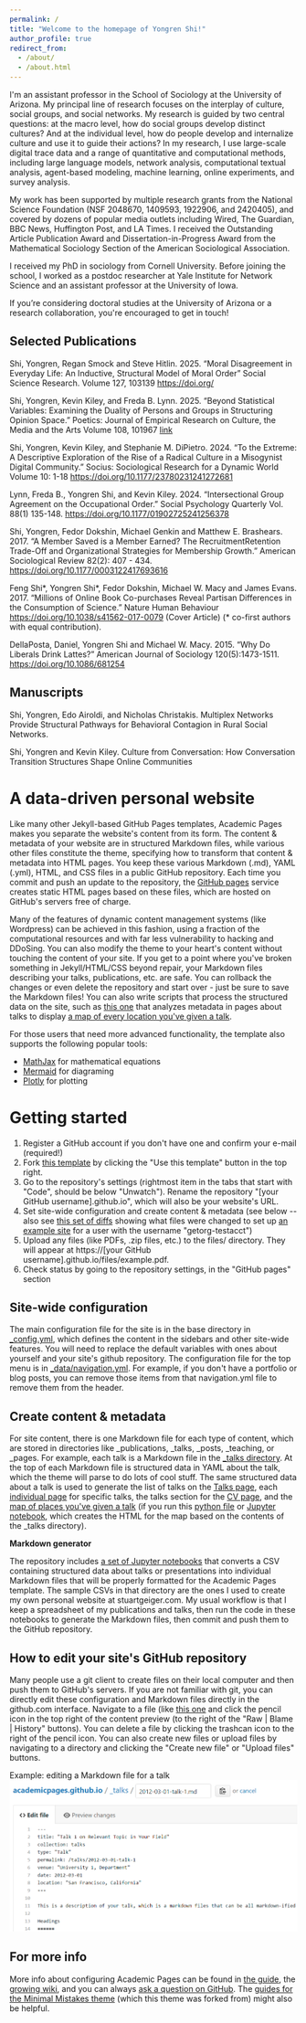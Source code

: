 ```yaml
---
permalink: /
title: "Welcome to the homepage of Yongren Shi!"
author_profile: true
redirect_from: 
  - /about/
  - /about.html
---
```



I'm an assistant professor in the School of Sociology at the University of Arizona. My principal line of research focuses on the interplay of culture, social groups, and social networks. My research is guided by two central questions: at the macro level, how do social groups develop distinct cultures? And at the individual level, how do people develop and internalize culture and use it to guide their actions? In my research, I use large-scale digital trace data and a range of quantitative and computational methods, including large language models, network analysis, computational textual analysis, agent-based modeling, machine learning, online experiments, and survey analysis.

My work has been supported by multiple research grants from the National Science Foundation (NSF 2048670, 1409593, 1922906, and 2420405), and covered by dozens of popular media outlets including Wired, The Guardian, BBC News, Huffington Post, and LA Times. I received the Outstanding Article Publication Award and Dissertation-in-Progress Award from the Mathematical Sociology Section of the American Sociological Association.

I received my PhD in sociology from Cornell University. Before joining the school, I worked as a postdoc researcher at Yale Institute for Network Science and an assistant professor at the University of Iowa.

If you’re considering doctoral studies at the University of Arizona or a research collaboration, you're encouraged to get in touch!

Selected Publications
------
Shi, Yongren, Regan Smock and Steve Hitlin. 2025. “Moral Disagreement in Everyday Life: An Inductive, Structural Model of Moral Order” Social Science Research. Volume 127, 103139 https://doi.org/

Shi, Yongren, Kevin Kiley, and Freda B. Lynn. 2025. “Beyond Statistical Variables: Examining the Duality of Persons and Groups in Structuring Opinion Space.” Poetics: Journal of Empirical Research on Culture, the Media and the Arts Volume 108, 101967 [link](https://doi.org/10.1177/23780231241272681)

Shi, Yongren, Kevin Kiley, and Stephanie M. DiPietro. 2024. “To the Extreme: A Descriptive Exploration of the Rise of a Radical Culture in a Misogynist Digital Community.” Socius: Sociological Research for a Dynamic World Volume 10: 1-18 https://doi.org/10.1177/23780231241272681

Lynn, Freda B., Yongren Shi, and Kevin Kiley. 2024. “Intersectional Group Agreement on the Occupational Order.” Social Psychology Quarterly Vol. 88(1) 135-148. https://doi.org/10.1177/01902725241256378

Shi, Yongren, Fedor Dokshin, Michael Genkin and Matthew E. Brashears. 2017. “A Member Saved is a Member Earned? The RecruitmentRetention Trade-Off and Organizational Strategies for Membership Growth.”
American Sociological Review 82(2): 407 - 434. https://doi.org/10.1177/0003122417693616

Feng Shi*, Yongren Shi*, Fedor Dokshin, Michael W. Macy and James Evans. 2017. “Millions of Online Book Co-purchases Reveal Partisan
Differences in the Consumption of Science.” Nature Human Behaviour https://doi.org/10.1038/s41562-017-0079 (Cover Article) (* co-first authors with equal contribution).

DellaPosta, Daniel, Yongren Shi and Michael W. Macy. 2015. “Why Do Liberals Drink Lattes?” American Journal of Sociology 120(5):1473-1511. https://doi.org/10.1086/681254

Manuscripts
------
Shi, Yongren, Edo Airoldi, and Nicholas Christakis. Multiplex Networks Provide Structural Pathways for Behavioral Contagion in Rural
Social Networks.

Shi, Yongren and Kevin Kiley. Culture from Conversation: How Conversation Transition Structures Shape Online Communities


A data-driven personal website
======
Like many other Jekyll-based GitHub Pages templates, Academic Pages makes you separate the website's content from its form. The content & metadata of your website are in structured Markdown files, while various other files constitute the theme, specifying how to transform that content & metadata into HTML pages. You keep these various Markdown (.md), YAML (.yml), HTML, and CSS files in a public GitHub repository. Each time you commit and push an update to the repository, the [GitHub pages](https://pages.github.com/) service creates static HTML pages based on these files, which are hosted on GitHub's servers free of charge.

Many of the features of dynamic content management systems (like Wordpress) can be achieved in this fashion, using a fraction of the computational resources and with far less vulnerability to hacking and DDoSing. You can also modify the theme to your heart's content without touching the content of your site. If you get to a point where you've broken something in Jekyll/HTML/CSS beyond repair, your Markdown files describing your talks, publications, etc. are safe. You can rollback the changes or even delete the repository and start over - just be sure to save the Markdown files! You can also write scripts that process the structured data on the site, such as [this one](https://github.com/academicpages/academicpages.github.io/blob/master/talkmap.ipynb) that analyzes metadata in pages about talks to display [a map of every location you've given a talk](https://academicpages.github.io/talkmap.html).

For those users that need more advanced functionality, the template also supports the following popular tools:
- [MathJax](https://www.mathjax.org/) for mathematical equations
- [Mermaid](https://mermaid.js.org/) for diagraming
- [Plotly](https://plotly.com/javascript/) for plotting

Getting started
======
1. Register a GitHub account if you don't have one and confirm your e-mail (required!)
1. Fork [this template](https://github.com/academicpages/academicpages.github.io) by clicking the "Use this template" button in the top right. 
1. Go to the repository's settings (rightmost item in the tabs that start with "Code", should be below "Unwatch"). Rename the repository "[your GitHub username].github.io", which will also be your website's URL.
1. Set site-wide configuration and create content & metadata (see below -- also see [this set of diffs](http://archive.is/3TPas) showing what files were changed to set up [an example site](https://getorg-testacct.github.io) for a user with the username "getorg-testacct")
1. Upload any files (like PDFs, .zip files, etc.) to the files/ directory. They will appear at https://[your GitHub username].github.io/files/example.pdf.  
1. Check status by going to the repository settings, in the "GitHub pages" section

Site-wide configuration
------
The main configuration file for the site is in the base directory in [_config.yml](https://github.com/academicpages/academicpages.github.io/blob/master/_config.yml), which defines the content in the sidebars and other site-wide features. You will need to replace the default variables with ones about yourself and your site's github repository. The configuration file for the top menu is in [_data/navigation.yml](https://github.com/academicpages/academicpages.github.io/blob/master/_data/navigation.yml). For example, if you don't have a portfolio or blog posts, you can remove those items from that navigation.yml file to remove them from the header. 

Create content & metadata
------
For site content, there is one Markdown file for each type of content, which are stored in directories like _publications, _talks, _posts, _teaching, or _pages. For example, each talk is a Markdown file in the [_talks directory](https://github.com/academicpages/academicpages.github.io/tree/master/_talks). At the top of each Markdown file is structured data in YAML about the talk, which the theme will parse to do lots of cool stuff. The same structured data about a talk is used to generate the list of talks on the [Talks page](https://academicpages.github.io/talks), each [individual page](https://academicpages.github.io/talks/2012-03-01-talk-1) for specific talks, the talks section for the [CV page](https://academicpages.github.io/cv), and the [map of places you've given a talk](https://academicpages.github.io/talkmap.html) (if you run this [python file](https://github.com/academicpages/academicpages.github.io/blob/master/talkmap.py) or [Jupyter notebook](https://github.com/academicpages/academicpages.github.io/blob/master/talkmap.ipynb), which creates the HTML for the map based on the contents of the _talks directory).

**Markdown generator**

The repository includes [a set of Jupyter notebooks](https://github.com/academicpages/academicpages.github.io/tree/master/markdown_generator
) that converts a CSV containing structured data about talks or presentations into individual Markdown files that will be properly formatted for the Academic Pages template. The sample CSVs in that directory are the ones I used to create my own personal website at stuartgeiger.com. My usual workflow is that I keep a spreadsheet of my publications and talks, then run the code in these notebooks to generate the Markdown files, then commit and push them to the GitHub repository.

How to edit your site's GitHub repository
------
Many people use a git client to create files on their local computer and then push them to GitHub's servers. If you are not familiar with git, you can directly edit these configuration and Markdown files directly in the github.com interface. Navigate to a file (like [this one](https://github.com/academicpages/academicpages.github.io/blob/master/_talks/2012-03-01-talk-1.md) and click the pencil icon in the top right of the content preview (to the right of the "Raw | Blame | History" buttons). You can delete a file by clicking the trashcan icon to the right of the pencil icon. You can also create new files or upload files by navigating to a directory and clicking the "Create new file" or "Upload files" buttons. 

Example: editing a Markdown file for a talk
![Editing a Markdown file for a talk](/images/editing-talk.png)

For more info
------
More info about configuring Academic Pages can be found in [the guide](https://academicpages.github.io/markdown/), the [growing wiki](https://github.com/academicpages/academicpages.github.io/wiki), and you can always [ask a question on GitHub](https://github.com/academicpages/academicpages.github.io/discussions). The [guides for the Minimal Mistakes theme](https://mmistakes.github.io/minimal-mistakes/docs/configuration/) (which this theme was forked from) might also be helpful.
